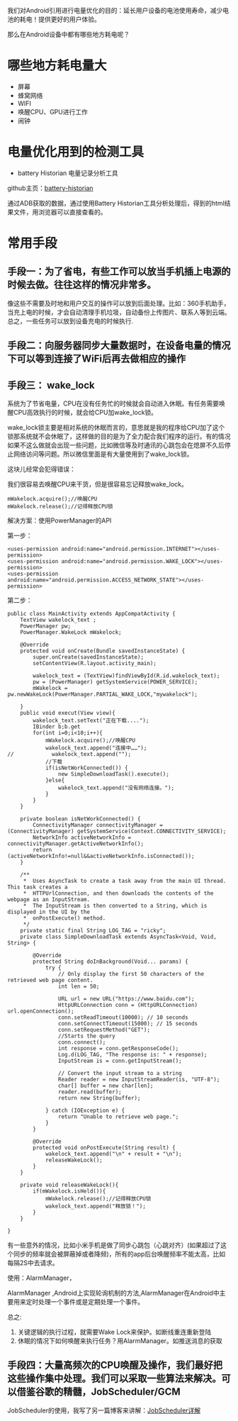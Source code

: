 
我们对Android引用进行电量优化的目的：延长用户设备的电池使用寿命，减少电池的耗电！提供更好的用户体验。

那么在Android设备中都有哪些地方耗电呢？

# 哪些地方耗电量大

* 屏幕
* 蜂窝网络
* WIFI
* 唤醒CPU、GPU进行工作
* 闹钟

# 电量优化用到的检测工具

* battery Historian 电量记录分析工具

github主页：[battery-historian](https://github.com/google/battery-historian)

通过ADB获取的数据，通过使用Battery Historian工具分析处理后，得到的html结果文件，用浏览器可以直接查看的。

# 常用手段

## 手段一：为了省电，有些工作可以放当手机插上电源的时候去做。往往这样的情况非常多。

像这些不需要及时地和用户交互的操作可以放到后面处理。比如：360手机助手，当充上电的时候，才会自动清理手机垃圾，自动备份上传图片、联系人等到云端。
总之，一些任务可以放到设备充电的时候执行.

## 手段二：向服务器同步大量数据时，在设备电量的情况下可以等到连接了WiFi后再去做相应的操作


## 手段三： wake_lock

系统为了节省电量，CPU在没有任务忙的时候就会自动进入休眠。有任务需要唤醒CPU高效执行的时候，就会给CPU加wake_lock锁。

wake_lock锁主要是相对系统的休眠而言的，意思就是我的程序给CPU加了这个锁那系统就不会休眠了，这样做的目的是为了全力配合我们程序的运行。有的情况如果不这么做就会出现一些问题，比如微信等及时通讯的心跳包会在熄屏不久后停止网络访问等问题。所以微信里面是有大量使用到了wake_lock锁。

这块儿经常会犯得错误：

我们很容易去唤醒CPU来干货，但是很容易忘记释放wake_lock。

```
mWakelock.acquire();//唤醒CPU
mWakelock.release();//记得释放CPU锁
```

解决方案：使用PowerManager的API

第一步：

```
<uses-permission android:name="android.permission.INTERNET"></uses-permission>
<uses-permission android:name="android.permission.WAKE_LOCK"></uses-permission>
<uses-permission android:name="android.permission.ACCESS_NETWORK_STATE"></uses-permission>
```

第二步：

```
public class MainActivity extends AppCompatActivity {
    TextView wakelock_text ;
    PowerManager pw;
    PowerManager.WakeLock mWakelock;

    @Override
    protected void onCreate(Bundle savedInstanceState) {
        super.onCreate(savedInstanceState);
        setContentView(R.layout.activity_main);

        wakelock_text = (TextView)findViewById(R.id.wakelock_text);
        pw = (PowerManager) getSystemService(POWER_SERVICE);
        mWakelock = pw.newWakeLock(PowerManager.PARTIAL_WAKE_LOCK,"mywakelock");

    }
    public void execut(View view){
        wakelock_text.setText("正在下载....");
        IBinder b;b.get
        for(int i=0;i<10;i++){
            mWakelock.acquire();//唤醒CPU
            wakelock_text.append("连接中……");
//            wakelock_text.append("");
            //下载
            if(isNetWorkConnected()) {
                new SimpleDownloadTask().execute();
            }else{
                wakelock_text.append("没有网络连接。");
            }
        }
    }

    private boolean isNetWorkConnected() {
        ConnectivityManager connectivityManager = (ConnectivityManager) getSystemService(Context.CONNECTIVITY_SERVICE);
        NetworkInfo activeNetworkInfo = connectivityManager.getActiveNetworkInfo();
        return (activeNetworkInfo!=null&&activeNetworkInfo.isConnected());
    }

    /**
     *  Uses AsyncTask to create a task away from the main UI thread. This task creates a
     *  HTTPUrlConnection, and then downloads the contents of the webpage as an InputStream.
     *  The InputStream is then converted to a String, which is displayed in the UI by the
     *  onPostExecute() method.
     */
    private static final String LOG_TAG = "ricky";
    private class SimpleDownloadTask extends AsyncTask<Void, Void, String> {

        @Override
        protected String doInBackground(Void... params) {
            try {
                // Only display the first 50 characters of the retrieved web page content.
                int len = 50;

                URL url = new URL("https://www.baidu.com");
                HttpURLConnection conn = (HttpURLConnection) url.openConnection();
                conn.setReadTimeout(10000); // 10 seconds
                conn.setConnectTimeout(15000); // 15 seconds
                conn.setRequestMethod("GET");
                //Starts the query
                conn.connect();
                int response = conn.getResponseCode();
                Log.d(LOG_TAG, "The response is: " + response);
                InputStream is = conn.getInputStream();

                // Convert the input stream to a string
                Reader reader = new InputStreamReader(is, "UTF-8");
                char[] buffer = new char[len];
                reader.read(buffer);
                return new String(buffer);

            } catch (IOException e) {
                return "Unable to retrieve web page.";
            }
        }

        @Override
        protected void onPostExecute(String result) {
            wakelock_text.append("\n" + result + "\n");
            releaseWakeLock();
        }
    }

    private void releaseWakeLock(){
        if(mWakelock.isHeld()){
            mWakelock.release();//记得释放CPU锁
            wakelock_text.append("释放锁！");
        }
    }

}
```

有一些意外的情况，比如小米手机是做了同步心跳包（心跳对齐）(如果超过了这个同步的频率就会被屏蔽掉或者降频)，所有的app后台唤醒频率不能太高，比如每隔2S中去请求。

使用：AlarmManager，

AlarmManager ,Android上实现轮询机制的方法,AlarmManager在Android中主要用来定时处理一个事件或是定期处理一个事件。

总之:

1.	关键逻辑的执行过程，就需要Wake Lock来保护。如断线重连重新登陆
2.	休眠的情况下如何唤醒来执行任务？用AlarmManager。如推送消息的获取

## 手段四：大量高频次的CPU唤醒及操作，我们最好把这些操作集中处理。我们可以采取一些算法来解决。可以借鉴谷歌的精髓，JobScheduler/GCM

JobScheduler的使用，我写了另一篇博客来讲解：[JobScheduler详解](JobScheduler详解.md)







